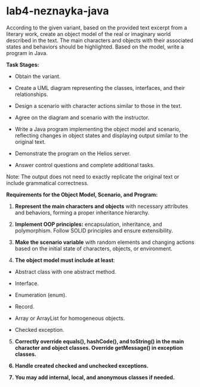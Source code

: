 # lab4-neznayka-java

According to the given variant, based on the provided text excerpt from a literary work, create an object model of the real or imaginary world described in the text. The main characters and objects with their associated states and behaviors should be highlighted. Based on the model, write a program in Java.

<strong>Task Stages:</strong>

- Obtain the variant.

- Create a UML diagram representing the classes, interfaces, and their relationships.

- Design a scenario with character actions similar to those in the text.

- Agree on the diagram and scenario with the instructor.

- Write a Java program implementing the object model and scenario, reflecting changes in object states and displaying output similar to the original text.

- Demonstrate the program on the Helios server.

- Answer control questions and complete additional tasks.

Note: The output does not need to exactly replicate the original text or include grammatical correctness.

<strong>Requirements for the Object Model, Scenario, and Program:</strong>

1. <strong>Represent the main characters and objects</strong> with necessary attributes and behaviors, forming a proper inheritance hierarchy.

2. <strong>Implement OOP principles:</strong> encapsulation, inheritance, and polymorphism. Follow SOLID principles and ensure extensibility.

3. <strong>Make the scenario variable</strong> with random elements and changing actions based on the initial state of characters, objects, or environment.

4. <strong>The object model must include at least</strong>:

  - Abstract class with one abstract method.

  - Interface.

  - Enumeration (enum).

  - Record.

  - Array or ArrayList for homogeneous objects.

  - Checked exception.

5. <strong>Correctly override equals(), hashCode(), and toString() in the main character and object classes. Override getMessage() in exception classes.

6. Handle created <strong>checked and unchecked exceptions</strong>.

7. You may add <strong>internal, local, and anonymous classes</strong> if needed.
